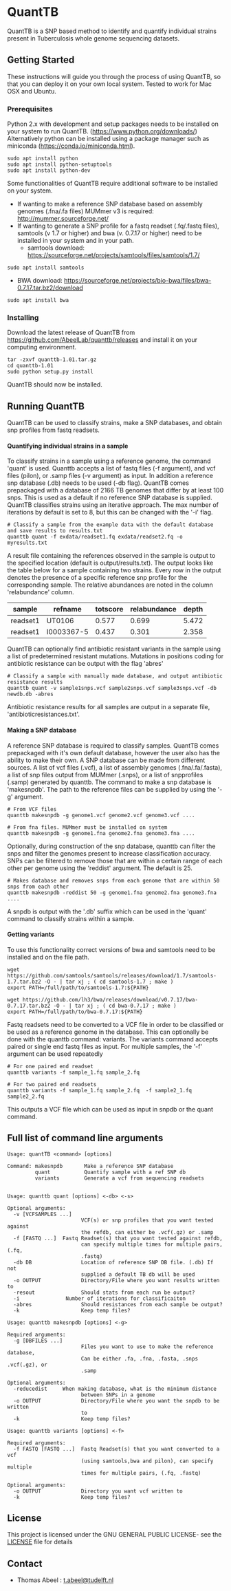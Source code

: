 # QuantTB

QuantTB is a SNP based method to identify and quantify individual strains present in Tuberculosis whole genome sequencing datasets. 

## Getting Started

These instructions will guide you through the process of using QuantTB, so that you can deploy it on your own local system. Tested to work for Mac OSX and Ubuntu. 

### Prerequisites
Python 2.x with development and setup packages needs to be installed on your system to run QuantTB. (https://www.python.org/downloads/) Alternatively python can be installed using a package manager such as miniconda (https://conda.io/miniconda.html).  

```
sudo apt install python
sudo apt install python-setuptools
sudo apt install python-dev
```


Some functionalities of QuantTB require additional software to be installed on your system. 

* If wanting to make a reference SNP database based on assembly genomes (.fna/.fa files) MUMmer v3 is required: http://mummer.sourceforge.net/ 
* If wanting to generate a SNP profile for a fastq readset (.fq/.fastq files), samtools (v 1.7 or higher) and bwa (v. 0.7.17 or higher) need to be installed in your system and in your path. 
    * samtools download: https://sourceforge.net/projects/samtools/files/samtools/1.7/

```
sudo apt install samtools
```
   
   * BWA download: https://sourceforge.net/projects/bio-bwa/files/bwa-0.7.17.tar.bz2/download
   
```
sudo apt install bwa
```


### Installing

Download the latest release  of QuantTB from https://github.com/AbeelLab/quanttb/releases and install it on your computing environment.

```
tar -zxvf quanttb-1.01.tar.gz
cd quanttb-1.01
sudo python setup.py install

```

QuantTB should now be installed.

## Running QuantTB

QuantTB can be used to classify strains, make a SNP databases, and obtain snp profiles from fastq readsets.

#### Quantifying individual strains in a sample

To classify strains in a sample using a reference genome, the command 'quant' is used. Quanttb accepts a list of fastq files (-f argument), and  vcf files (pilon), or .samp files  (-v argument) as input. In addition a reference snp database (.db) needs to be used (-db flag). QuantTB comes prepackaged with a database of 2166 TB genomes that differ by at least 100 snps. This is used as a default if no reference SNP database is supplied. QuantTB classifies strains using an iterative approach. The max number of iterations by default is set to 8, but this can be changed with the '-i' flag. 

```
# Classify a sample from the example data with the default database and save results to results.txt
quanttb quant -f exdata/readset1.fq exdata/readset2.fq -o myresults.txt

```
A result file containing the references observed in the sample is output to the specified location (default is output/results.txt). The output looks like the table below for a sample containing two strains. Every row in the output denotes the presence of a specific reference snp profile for the corresponding sample. The relative abundances are noted in the column 'relabundance' column.

|sample |refname| totscore  |relabundance | depth  |
|---    |---    |---    |---    |---    |
|readset1| UT0106    |   0.577    |    0.699   |  5.472     |
| readset1      |  I0003367-5     |    0.437   | 0.301      | 2.358      |




QuantTB can optionally find antibiotic resistant variants in the sample using a list of predetermined resistant mutations. Mutations in positions coding for antibiotic resistance can be output with the flag 'abres'

```
# Classify a sample with manually made database, and output antibiotic resistance results
quanttb quant -v sample1snps.vcf sample2snps.vcf sample3snps.vcf -db newdb.db -abres

```
Antibiotic resistance results for all samples are output in a separate file, 'antibioticresistances.txt'. 


#### Making a SNP database

A reference SNP database is required to classify samples. QuantTB comes prepackaged with it's own default database, however the user also has the ability to make their own. A SNP database can be made from different sources. A list of vcf files (.vcf), a list of assembly genomes (.fna/.fa/.fasta), a list of snp files output from MUMmer (.snps), or a list of snpprofiles (.samp) generated by quanttb. The command to make a snp database is 'makesnpdb'. The path to the reference files can be supplied by using the '-g' argument. 

```
# From VCF files
quanttb makesnpdb -g genome1.vcf genome2.vcf genome3.vcf ....

# From fna files. MUMmer must be installed on system
quanttb makesnpdb -g genome1.fna genome2.fna genome3.fna ....
```
Optionally, during construction of the snp database, quanttb can filter the snps and filter the genomes present to increase classification accuracy. SNPs can be filtered to remove those that are within a certain range of each other per genome using the 'reddist' argument. The default is 25. 

```
# Makes database and removes snps from each genome that are within 50 snps from each other
quanttb makesnpdb -reddist 50 -g genome1.fna genome2.fna genome3.fna ....
```

A snpdb is output with the '.db' suffix which can be used in the 'quant' command to classify strains within a sample.


#### Getting variants
To use this functionality correct versions of bwa and samtools need to be installed and on the file path.

```
wget https://github.com/samtools/samtools/releases/download/1.7/samtools-1.7.tar.bz2 -O - | tar xj ; ( cd samtools-1.7 ; make )
export PATH=/full/path/to/samtools-1.7:${PATH}

wget https://github.com/lh3/bwa/releases/download/v0.7.17/bwa-0.7.17.tar.bz2 -O - | tar xj ; ( cd bwa-0.7.17 ; make )
export PATH=/full/path/to/bwa-0.7.17:${PATH}
```
Fastq readsets need to be converted to a VCF file in order to be classified or be used as a reference genome in the database. This can optionally be done with the quanttb command: variants. The variants command accepts paired or single end fastq files as input. For multiple samples, the '-f' argument can be used repeatedly

```
# For one paired end readset
quanttb variants -f sample_1.fq sample_2.fq

# For two paired end readsets
quanttb variants -f sample_1.fq sample_2.fq  -f sample2_1.fq sample2_2.fq

```
This outputs a VCF file which can be used as input in snpdb or the quant command. 

## Full list of command line arguments
```
Usage: quantTB <command> [options]

Command: makesnpdb       Make a reference SNP database
         quant           Quantify sample with a ref SNP db
         variants        Generate a vcf from sequencing readsets


Usage: quanttb quant [options] <-db> <-s>

Optional arguments:
  -v [VCFSAMPLES ...]
                        VCF(s) or snp profiles that you want tested against
                        the refdb, can either be .vcf(.gz) or .samp
  -f [FASTQ ...]  Fastq Readset(s) that you want tested against refdb,
                        can specify multiple times for multiple pairs, (.fq,
                        .fastq)
  -db DB                Location of reference SNP DB file. (.db) If not
                        supplied a default TB db will be used
  -o OUTPUT             Directory/File where you want results written to
  -resout               Should stats from each run be output?
  -i               Number of iterations for classificaiton
  -abres                Should resistances from each sample be output?
  -k                    Keep temp files?

Usage: quanttb makesnpdb [options] <-g>

Required arguments:
  -g [DBFILES ...]
                        Files you want to use to make the reference database,
                        Can be either .fa, .fna, .fasta, .snps .vcf(.gz), or
                        .samp

Optional arguments:
  -reducedist     When making database, what is the minimum distance
                        between SNPs in a genome
  -o OUTPUT             Directory/File where you want the snpdb to be written
                        to
  -k                    Keep temp files?

Usage: quanttb variants [options] <-f>

Required arguments:
  -f FASTQ [FASTQ ...]  Fastq Readset(s) that you want converted to a vcf
                        (using samtools,bwa and pilon), can specify multiple
                        times for multiple pairs, (.fq, .fastq)

Optional arguments:
  -o OUTPUT             Directory you want vcf written to
  -k                    Keep temp files?
```
## License

This project is licensed under the GNU GENERAL PUBLIC LICENSE- see the [LICENSE](LICENSE) file for details

## Contact

* Thomas Abeel : t.abeel@tudelft.nl
